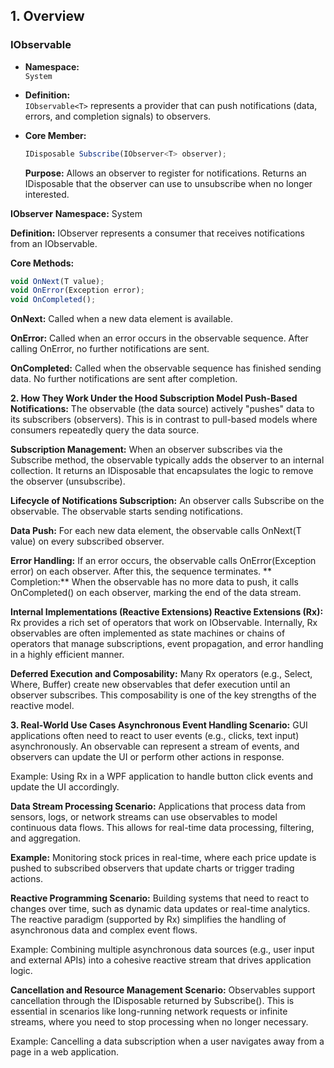 ## 1. Overview

### IObservable<T>
- **Namespace:**  
  `System`
- **Definition:**  
  `IObservable<T>` represents a provider that can push notifications (data, errors, and completion signals) to observers.
- **Core Member:**  
  ```typescript
  IDisposable Subscribe(IObserver<T> observer);
  ```

  **Purpose:**
Allows an observer to register for notifications. Returns an IDisposable that the observer can use to unsubscribe when no longer interested.

**IObserver<T>**
**Namespace:**
System

**Definition:**
IObserver<T> represents a consumer that receives notifications from an IObservable<T>.

**Core Methods:**

```typescript
void OnNext(T value);
void OnError(Exception error);
void OnCompleted();
```
**OnNext:**
Called when a new data element is available.

**OnError:**
Called when an error occurs in the observable sequence. After calling OnError, no further notifications are sent.

**OnCompleted:**
Called when the observable sequence has finished sending data. No further notifications are sent after completion.

**2. How They Work Under the Hood
Subscription Model
Push-Based Notifications:**
The observable (the data source) actively "pushes" data to its subscribers (observers). This is in contrast to pull-based models where consumers repeatedly query the data source.

**Subscription Management:**
When an observer subscribes via the Subscribe method, the observable typically adds the observer to an internal collection. It returns an IDisposable that encapsulates the logic to remove the observer (unsubscribe).

**Lifecycle of Notifications
Subscription:**
An observer calls Subscribe on the observable. The observable starts sending notifications.

**Data Push:**
For each new data element, the observable calls OnNext(T value) on every subscribed observer.

**Error Handling:**
If an error occurs, the observable calls OnError(Exception error) on each observer. After this, the sequence terminates.
**
Completion:**
When the observable has no more data to push, it calls OnCompleted() on each observer, marking the end of the data stream.

**Internal Implementations (Reactive Extensions)
Reactive Extensions (Rx):**
Rx provides a rich set of operators that work on IObservable<T>. Internally, Rx observables are often implemented as state machines or chains of operators that manage subscriptions, event propagation, and error handling in a highly efficient manner.

**Deferred Execution and Composability:**
Many Rx operators (e.g., Select, Where, Buffer) create new observables that defer execution until an observer subscribes. This composability is one of the key strengths of the reactive model.

**3. Real-World Use Cases
Asynchronous Event Handling
Scenario:**
GUI applications often need to react to user events (e.g., clicks, text input) asynchronously. An observable can represent a stream of events, and observers can update the UI or perform other actions in response.

Example:
Using Rx in a WPF application to handle button click events and update the UI accordingly.

**Data Stream Processing
Scenario:**
Applications that process data from sensors, logs, or network streams can use observables to model continuous data flows. This allows for real-time data processing, filtering, and aggregation.

**Example:**
Monitoring stock prices in real-time, where each price update is pushed to subscribed observers that update charts or trigger trading actions.

**Reactive Programming
Scenario:**
Building systems that need to react to changes over time, such as dynamic data updates or real-time analytics. The reactive paradigm (supported by Rx) simplifies the handling of asynchronous data and complex event flows.

Example:
Combining multiple asynchronous data sources (e.g., user input and external APIs) into a cohesive reactive stream that drives application logic.

**Cancellation and Resource Management
Scenario:**
Observables support cancellation through the IDisposable returned by Subscribe(). This is essential in scenarios like long-running network requests or infinite streams, where you need to stop processing when no longer necessary.

Example:
Cancelling a data subscription when a user navigates away from a page in a web application.